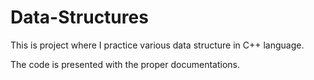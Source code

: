 # Data-Structures

This is project where I practice various data structure in C++ language.

The code is presented with the proper documentations.